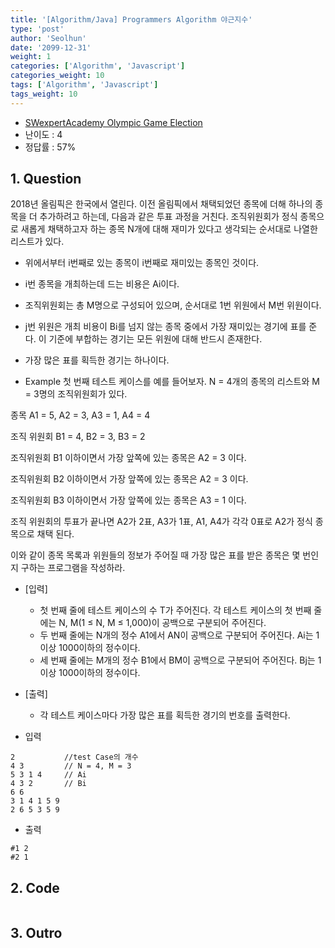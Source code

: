 ```yaml
---
title: '[Algorithm/Java] Programmers Algorithm 야근지수'
type: 'post'
author: 'Seolhun'
date: '2099-12-31'
weight: 1
categories: ['Algorithm', 'Javascript']
categories_weight: 10
tags: ['Algorithm', 'Javascript']
tags_weight: 10
---
```

- [SWexpertAcademy Olympic Game Election](https://www.swexpertacademy.com/main/code/problem/problemDetail.do?contestProbId=AWDTHsZ6r0EDFAWD&categoryId=AWDTHsZ6r0EDFAWD&categoryType=CODE)
- 난이도 : 4
- 정답률 : 57%


## 1. Question
2018년 올림픽은 한국에서 열린다. 이전 올림픽에서 채택되었던 종목에 더해 하나의 종목을 더 추가하려고 하는데, 다음과 같은 투표 과정을 거친다. 조직위원회가 정식 종목으로 새롭게 채택하고자 하는 종목 N개에 대해 재미가 있다고 생각되는 순서대로 나열한 리스트가 있다.

- 위에서부터 i번째로 있는 종목이 i번째로 재미있는 종목인 것이다.
- i번 종목을 개최하는데 드는 비용은 Ai이다.
- 조직위원회는 총 M명으로 구성되어 있으며, 순서대로 1번 위원에서 M번 위원이다.
- j번 위원은 개최 비용이 Bi를 넘지 않는 종목 중에서 가장 재미있는 경기에 표를 준다. 이 기준에 부합하는 경기는 모든 위원에 대해 반드시 존재한다.
- 가장 많은 표를 획득한 경기는 하나이다.


- Example
첫 번째 테스트 케이스를 예를 들어보자. N = 4개의 종목의 리스트와 M = 3명의 조직위원회가 있다.
<p>종목 A1 = 5, A2 = 3, A3 = 1, A4 = 4</p>
<p>조직 위원회 B1 = 4, B2 = 3, B3 = 2</p>
<p>조직위원회 B1 이하이면서 가장 앞쪽에 있는 종목은 A2 = 3 이다.</p>
<p>조직위원회 B2 이하이면서 가장 앞쪽에 있는 종목은 A2 = 3 이다.</p>
<p>조직위원회 B3 이하이면서 가장 앞쪽에 있는 종목은 A3 = 1 이다.</p>

조직 위원회의 투표가 끝나면 A2가 2표, A3가 1표, A1, A4가 각각 0표로 A2가 정식 종목으로 채택 된다.

이와 같이 종목 목록과 위원들의 정보가 주어질 때 가장 많은 표를 받은 종목은 몇 번인지 구하는 프로그램을 작성하라.

- [입력]
  - 첫 번째 줄에 테스트 케이스의 수 T가 주어진다. 각 테스트 케이스의 첫 번째 줄에는 N, M(1 ≤ N, M ≤ 1,000)이 공백으로 구분되어 주어진다.
  - 두 번째 줄에는 N개의 정수 A1에서 AN이 공백으로 구분되어 주어진다. Ai는 1이상 1000이하의 정수이다.
  - 세 번째 줄에는 M개의 정수 B1에서 BM이 공백으로 구분되어 주어진다. Bj는 1이상 1000이하의 정수이다.

- [출력]
  - 각 테스트 케이스마다 가장 많은 표를 획득한 경기의 번호를 출력한다.

- 입력
```
2           //test Case의 개수
4 3         // N = 4, M = 3
5 3 1 4     // Ai
4 3 2       // Bi
6 6
3 1 4 1 5 9
2 6 5 3 5 9
```

- 출력
```
#1 2
#2 1
```
## 2. Code
```java

```

## 3. Outro
